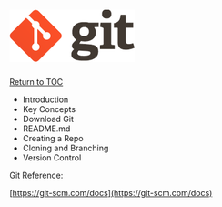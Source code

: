 # ![](/assets/logo@2x.png)

<a href="https://github.com/CyberTrainingUSAF/03-Introduction-to-Git/blob/master/00-Table-of-Contents.md" rel="Return to TOC"> Return to TOC </a>

* Introduction
* Key Concepts
* Download Git
* README.md
* Creating a Repo
* Cloning and Branching
* Version Control

Git Reference:

[https://git-scm.com/docs](https://git-scm.com/docs)



